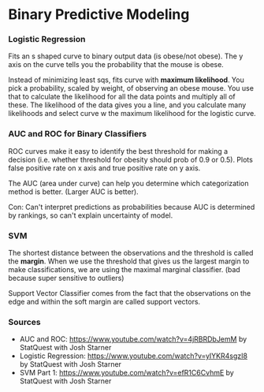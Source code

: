 # Binary Predictive Modeling

### Logistic Regression
Fits an s shaped curve to binary output data (is obese/not obese). The y axis on the curve tells you the probability that the mouse is obese. 

Instead of minimizing least sqs, fits curve with **maximum likelihood**. You pick a probability, scaled by weight, of observing an obese mouse.
You use that to calculate the likelihood for all the data points and multiply all of these. The likelihood of the data gives you a line, and 
you calculate many likelihoods and select curve w the maximum likelihood for the logistic curve.


### AUC and ROC for Binary Classifiers
ROC curves make it easy to identify the best threshold for making a decision (i.e. whether threshold for obesity should prob of 0.9 or 0.5). 
Plots false positive rate on x axis and true positive rate on y axis. 

The AUC (area under curve) can help you determine which categorization method is better. (Larger AUC is better). 

Con: Can't interpret predictions as probabilities because AUC is determined by rankings, so can't explain uncertainty of model.

### SVM

The shortest distance between the observations and the threshold is called the **margin**. When we use the threshold that gives 
us the largest margin to make classifications, we are using the maximal marginal classifier. (bad because super sensitive to outliers)

Support Vector Classifier comes from the fact that the observations on the edge and within the soft margin are called support vectors.


### Sources 
- AUC and ROC: https://www.youtube.com/watch?v=4jRBRDbJemM by StatQuest with Josh Starner
- Logistic Regression: https://www.youtube.com/watch?v=yIYKR4sgzI8 by StatQuest with Josh Starner
- SVM Part 1: https://www.youtube.com/watch?v=efR1C6CvhmE by StatQuest with Josh Starner
